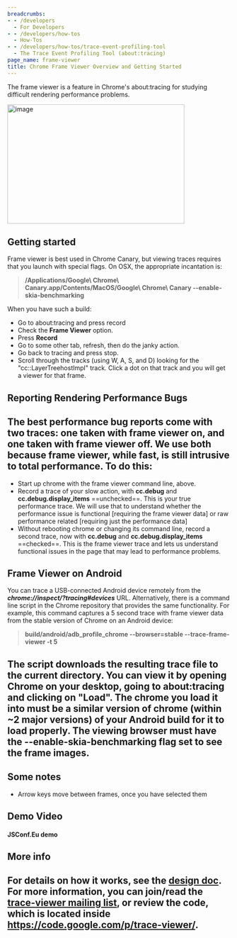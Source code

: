 ```yaml
---
breadcrumbs:
- - /developers
  - For Developers
- - /developers/how-tos
  - How-Tos
- - /developers/how-tos/trace-event-profiling-tool
  - The Trace Event Profiling Tool (about:tracing)
page_name: frame-viewer
title: Chrome Frame Viewer Overview and Getting Started
---
```


The frame viewer is a feature in Chrome's about:tracing for studying difficult
rendering performance problems.

[<img alt="image"
src="/developers/how-tos/trace-event-profiling-tool/frame-viewer/frameviewer.png"
height=269
width=400>](/developers/how-tos/trace-event-profiling-tool/frame-viewer/frameviewer.png)

## Getting started

Frame viewer is best used in Chrome Canary, but viewing traces requires that you
launch with special flags. On OSX, the appropriate incantation is:

> **/Applications/Google\\ Chrome\\ Canary.app/Contents/MacOS/Google\\ Chrome\\
> Canary --enable-skia-benchmarking**

When you have such a build:

*   Go to about:tracing and press record
*   Check the **Frame Viewer** option.
*   Press **Record**
*   Go to some other tab, refresh, then do the janky action.
*   Go back to tracing and press stop.
*   Scroll through the tracks (using W, A, S, and D) looking for the
            "cc::LayerTreehostImpl" track. Click a dot on that track and you
            will get a viewer for that frame.

## Reporting Rendering Performance Bugs

## The best performance bug reports come with two traces: one taken with frame viewer on, and one taken with frame viewer off. We use both because frame viewer, while fast, is still intrusive to total performance. To do this:

*   Start up chrome with the frame viewer command line, above.
*   Record a trace of your slow action, with **cc.debug** and
            **cc.debug.display_items** ==unchecked==. This is your true
            performance trace. We will use that to understand whether the
            performance issue is functional \[requiring the frame viewer data\]
            or raw performance related \[requiring just the performance data\]
*   Without rebooting chrome or changing its command line, record a
            second trace, now with **cc.debug** and
            **cc.debug.**display_items**** ==checked==. This is the frame viewer
            trace and lets us understand functional issues in the page that may
            lead to performance problems.

## Frame Viewer on Android

You can trace a USB-connected Android device remotely from the
***chrome://inspect/?tracing#devices*** URL. Alternatively, there is a command
line script in the Chrome repository that provides the same functionality. For
example, this command captures a 5 second trace with frame viewer data from the
stable version of Chrome on an Android device:

> **build/android/adb_profile_chrome --browser=stable --trace-frame-viewer -t
> 5**

## The script downloads the resulting trace file to the current directory. You can view it by opening Chrome on your desktop, going to about:tracing and clicking on "Load". The chrome you load it into must be a similar version of chrome (within ~2 major versions) of your Android build for it to load properly. The viewing browser must have the **--enable-skia-benchmarking** flag set to see the frame images.

## Some notes

*   Arrow keys move between frames, once you have selected them

## Demo Video

#### JSConf.Eu demo

## More info

## For details on how it works, see the [design doc](https://docs.google.com/a/chromium.org/document/d/13FAQ9ckY7RDihv6aW5ehz15Pm2aheQFR7cY6FPdBmIQ/edit#heading=h.uyhrrm74z5nq). For more information, you can join/read the [trace-viewer mailing list](https://groups.google.com/forum/#!forum/trace-viewer), or review the code, which is located inside <https://code.google.com/p/trace-viewer/>.
